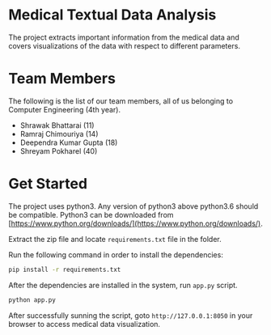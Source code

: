 # Medical Textual Data Analysis

The project extracts important information from the medical data and covers visualizations of the data with respect to different parameters.

# Team Members

The following is the list of our team members, all of us belonging to Computer Engineering (4th year).

- Shrawak Bhattarai (11)
- Ramraj Chimouriya (14)
- Deependra Kumar Gupta (18)
- Shreyam Pokharel (40)

# Get Started

The project uses python3. Any version of python3 above python3.6 should be compatible. Python3 can be downloaded from [https://www.python.org/downloads/](https://www.python.org/downloads/).

Extract the zip file and locate `requirements.txt` file in the folder.

Run the following command in order to install the dependencies:

```bash
pip install -r requirements.txt
```

After the dependencies are installed in the system, run `app.py` script.

```sh
python app.py
```

After successfully sunning the script, goto `http://127.0.0.1:8050` in your browser to access medical data visualization.
